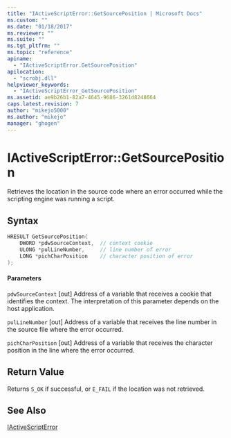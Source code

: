 ```yaml
---
title: "IActiveScriptError::GetSourcePosition | Microsoft Docs"
ms.custom: ""
ms.date: "01/18/2017"
ms.reviewer: ""
ms.suite: ""
ms.tgt_pltfrm: ""
ms.topic: "reference"
apiname:
  - "IActiveScriptError.GetSourcePosition"
apilocation:
  - "scrobj.dll"
helpviewer_keywords:
  - "IActiveScriptError_GetSourcePosition"
ms.assetid: ae9b26b1-82a7-4645-9686-3261d8248664
caps.latest.revision: 7
author: "mikejo5000"
ms.author: "mikejo"
manager: "ghogen"
---
```

# IActiveScriptError::GetSourcePosition
Retrieves the location in the source code where an error occurred while the scripting engine was running a script.

## Syntax

```cpp
HRESULT GetSourcePosition(
    DWORD *pdwSourceContext,  // context cookie
    ULONG *pulLineNumber,     // line number of error
    LONG *pichCharPosition    // character position of error
);
```

#### Parameters
 `pdwSourceContext`
 [out] Address of a variable that receives a cookie that identifies the context. The interpretation of this parameter depends on the host application.

 `pulLineNumber`
 [out] Address of a variable that receives the line number in the source file where the error occurred.

 `pichCharPosition`
 [out] Address of a variable that receives the character position in the line where the error occurred.

## Return Value
 Returns `S_OK` if successful, or `E_FAIL` if the location was not retrieved.

## See Also
 [IActiveScriptError](../../winscript/reference/iactivescripterror.md)